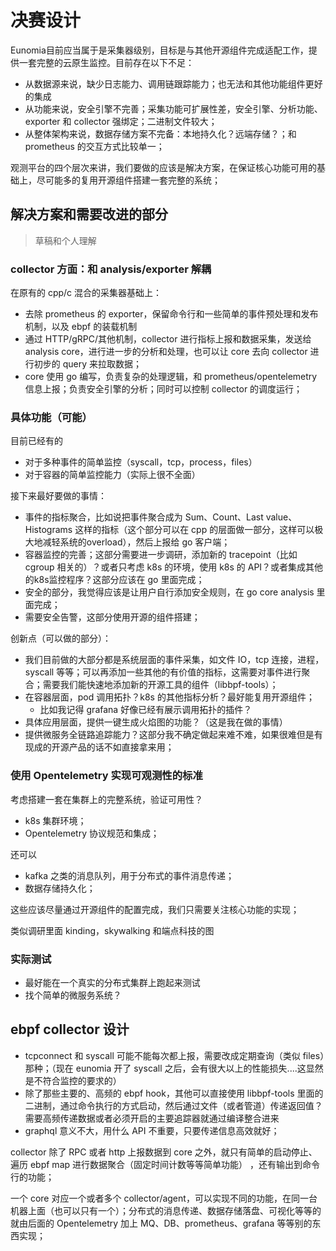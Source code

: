 # 决赛设计

Eunomia目前应当属于是采集器级别，目标是与其他开源组件完成适配工作，提供一套完整的云原生监控。目前存在以下不足：

- 从数据源来说，缺少日志能力、调用链跟踪能力；也无法和其他功能组件更好的集成
- 从功能来说，安全引擎不完善；采集功能可扩展性差，安全引擎、分析功能、exporter 和 collector 强绑定；二进制文件较大；
- 从整体架构来说，数据存储方案不完备：本地持久化？远端存储？；和 prometheus 的交互方式比较单一；

观测平台的四个层次来讲，我们要做的应该是解决方案，在保证核心功能可用的基础上，尽可能多的复用开源组件搭建一套完整的系统；

## 解决方案和需要改进的部分

> 草稿和个人理解

### collector 方面：和 analysis/exporter 解耦

在原有的 cpp/c 混合的采集器基础上：

- 去除 prometheus 的 exporter，保留命令行和一些简单的事件预处理和发布机制，以及 ebpf 的装载机制
- 通过 HTTP/gRPC/其他机制，collector 进行指标上报和数据采集，发送给 analysis core，进行进一步的分析和处理，也可以让 core 去向 collector 进行初步的 query 来拉取数据；
- core 使用 go 编写，负责复杂的处理逻辑，和 prometheus/opentelemetry 信息上报；负责安全引擎的分析；同时可以控制 collector 的调度运行；

### 具体功能（可能）

目前已经有的

- 对于多种事件的简单监控（syscall，tcp，process，files）
- 对于容器的简单监控能力（实际上很不全面）

接下来最好要做的事情：

- 事件的指标聚合，比如说把事件聚合成为 Sum、Count、Last value、Histograms 这样的指标（这个部分可以在 cpp 的层面做一部分，这样可以极大地减轻系统的overload），然后上报给 go 客户端；
- 容器监控的完善；这部分需要进一步调研，添加新的 tracepoint（比如 cgroup 相关的）？或者只考虑 k8s 的环境，使用 k8s 的 API？或者集成其他的k8s监控程序？这部分应该在 go 里面完成；
- 安全的部分，我觉得应该是让用户自行添加安全规则，在 go core analysis 里面完成；
- 需要安全告警，这部分使用开源的组件搭建；

创新点（可以做的部分）：

- 我们目前做的大部分都是系统层面的事件采集，如文件 IO，tcp 连接，进程，syscall 等等；可以再添加一些其他的有价值的指标，这需要对事件进行聚合；需要我们能快速地添加新的开源工具的组件（libbpf-tools）；
- 在容器层面，pod 调用拓扑？k8s 的其他指标分析？最好能复用开源组件；
  - 比如我记得 grafana 好像已经有展示调用拓扑的插件？
- 具体应用层面，提供一键生成火焰图的功能？（这是我在做的事情）
- 提供微服务全链路追踪能力？这部分我不确定做起来难不难，如果很难但是有现成的开源产品的话不如直接拿来用；

### 使用 Opentelemetry 实现可观测性的标准

考虑搭建一套在集群上的完整系统，验证可用性？

- k8s 集群环境；
- Opentelemetry 协议规范和集成；

还可以

- kafka 之类的消息队列，用于分布式的事件消息传递；
- 数据存储持久化；

这些应该尽量通过开源组件的配置完成，我们只需要关注核心功能的实现；

类似调研里面 kinding，skywalking 和端点科技的图

### 实际测试

- 最好能在一个真实的分布式集群上跑起来测试
- 找个简单的微服务系统？

## ebpf collector 设计

- tcpconnect 和 syscall 可能不能每次都上报，需要改成定期查询（类似 files）那种；（现在 eunomia 开了 syscall 之后，会有很大以上的性能损失....这显然是不符合监控的要求的）
- 除了那些主要的、高频的 ebpf hook，其他可以直接使用 libbpf-tools 里面的二进制，通过命令执行的方式启动，然后通过文件（或者管道）传递返回值？需要高频传递数据或者必须开启的主要追踪器就通过编译整合进来
- graphql 意义不大，用什么 API 不重要，只要传递信息高效就好；

collector 除了 RPC 或者 http 上报数据到 core 之外，就只有简单的启动停止、遍历 ebpf map 进行数据聚合（固定时间计数等等简单功能） ，还有输出到命令行的功能；

一个 core 对应一个或者多个 collector/agent，可以实现不同的功能，在同一台机器上面（也可以只有一个）；分布式的消息传递、数据存储落盘、可视化等等的就由后面的 Opentelemetry 加上 MQ、DB、prometheus、grafana 等等别的东西实现；